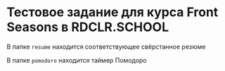 # Тестовое задание для курса Front Seasons в RDCLR.SCHOOL

В папке `resume` находится соответствующее свёрстанное резюме

В папке `pomodoro` находится таймер Помодоро
